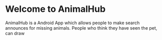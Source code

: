 Welcome to AnimalHub
====

AnimalHub is a Android App which allows people to make search announces for missing animals. People who think they have seen the pet, can draw 
